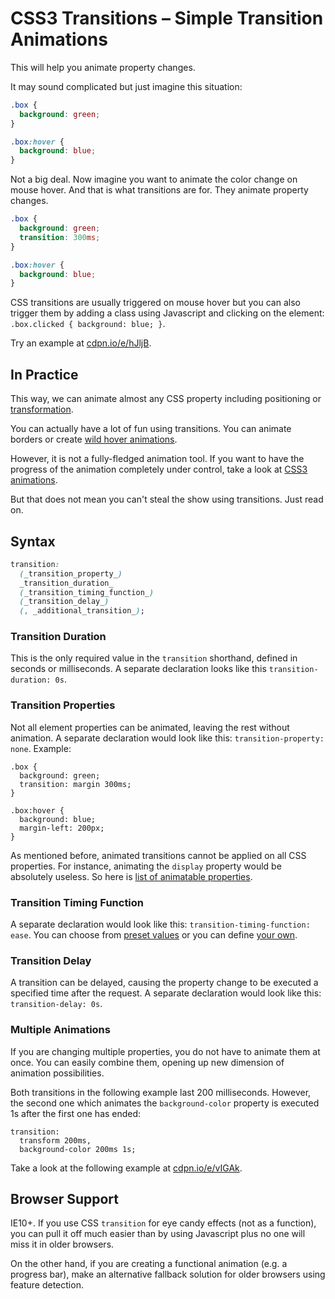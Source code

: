 CSS3 Transitions – Simple Transition Animations
===============================================

This will help you animate property changes.

It may sound complicated but just imagine this situation:

```css
.box {
  background: green;
}

.box:hover {
  background: blue;
}
```

Not a big deal. Now imagine you want to animate the color change on mouse hover.
And that is what transitions are for. They animate property changes.

```css
.box {
  background: green;
  transition: 300ms;
}

.box:hover {
  background: blue;
}
```

CSS transitions are usually triggered on mouse hover but you can also trigger
them by adding a class using Javascript and clicking on the element:
`.box.clicked { background: blue; }`.

Try an example at [cdpn.io/e/hJljB](http://cdpn.io/e/hJljB).

In Practice
-----------

This way, we can animate almost any CSS property including positioning or
[transformation](css3-transforms.md).

You can actually have a lot of fun using transitions. You can animate borders or
create [wild hover
animations](http://tympanus.net/Tutorials/OriginalHoverEffects/).

However, it is not a fully-fledged animation tool. If you want to have the
progress of the animation completely under control, take a look at [CSS3
animations](css3-animations.md).

But that does not mean you can't steal the show using transitions. Just read on.

Syntax
------

```css
transition:
  (_transition_property_)
  _transition_duration_
  (_transition_timing_function_)
  (_transition_delay_)
  (, _additional_transition_);
```

### Transition Duration

This is the only required value in the `transition` shorthand, defined in
seconds or milliseconds. A separate declaration looks like this
`transition-duration: 0s`.

### Transition Properties

Not all element properties can be animated, leaving the rest without animation.
A separate declaration would look like this: `transition-property: none`.
Example:

```
.box {
  background: green;
  transition: margin 300ms;
}

.box:hover {
  background: blue;
  margin-left: 200px;
}
```

As mentioned before, animated transitions cannot be applied on all CSS
properties. For instance, animating the `display` property would be absolutely
useless. So here is [list of animatable
properties](http://www.w3.org/TR/css3-transitions/#animatable-properties).

### Transition Timing Function

A separate declaration would look like this: `transition-timing-function: ease`.
You can choose from [preset
values](http://www.w3.org/TR/css3-transitions/#transition-timing-function) or
you can define [your own](http://matthewlein.com/ceaser/).

### Transition Delay

A transition can be delayed, causing the property change to be executed a
specified time after the request. A separate declaration would look like this:
`transition-delay: 0s`.

### Multiple Animations

If you are changing multiple properties, you do not have to animate them at
once. You can easily combine them, opening up new dimension of animation
possibilities.

Both transitions in the following example last 200 milliseconds. However, the
second one which animates the `background-color` property is executed 1s after
the first one has ended:

```
transition:
  transform 200ms,
  background-color 200ms 1s;
```

Take a look at the following example at
[cdpn.io/e/vIGAk](http://cdpn.io/e/vIGAk).

Browser Support
---------------

IE10+. If you use CSS `transition` for eye candy effects (not as a function),
you can pull it off much easier than by using Javascript plus no one will miss
it in older browsers.

On the other hand, if you are creating a functional animation (e.g. a progress
bar), make an alternative fallback solution for older browsers using feature
detection.
